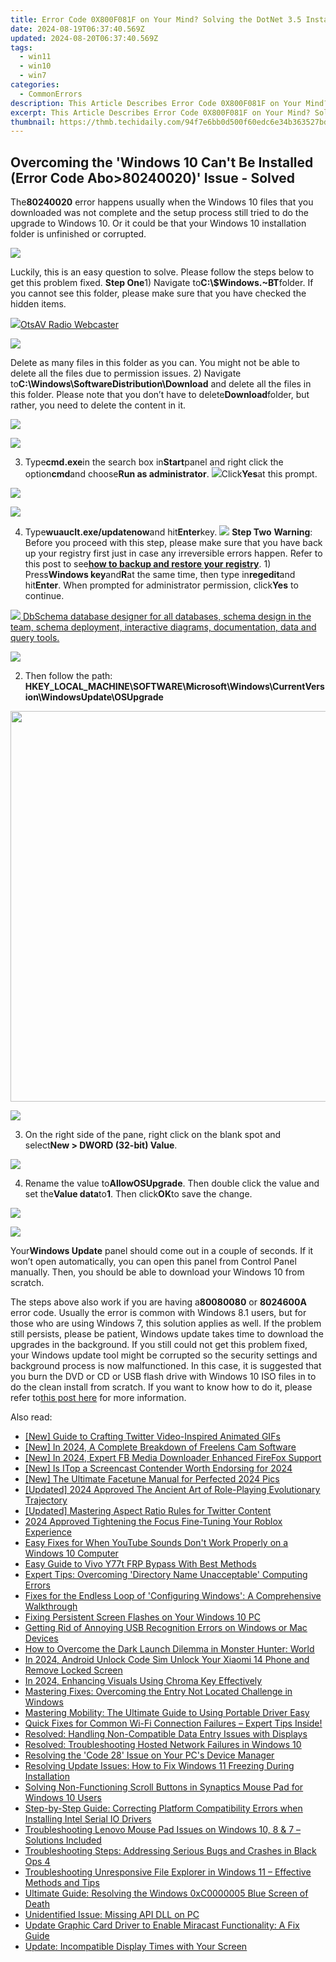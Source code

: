 ```yaml
---
title: Error Code 0X800F081F on Your Mind? Solving the DotNet 3.5 Install Problems!
date: 2024-08-19T06:37:40.569Z
updated: 2024-08-20T06:37:40.569Z
tags:
  - win11
  - win10
  - win7
categories:
  - CommonErrors
description: This Article Describes Error Code 0X800F081F on Your Mind? Solving the DotNet 3.5 Install Problems!
excerpt: This Article Describes Error Code 0X800F081F on Your Mind? Solving the DotNet 3.5 Install Problems!
thumbnail: https://thmb.techidaily.com/94f7e6bb0d500f60edc6e34b363527bd47bbfffa481cdc60b824492075830e06.jpg
---
```


## Overcoming the 'Windows 10 Can't Be Installed (Error Code Abo>80240020)' Issue - Solved

The**80240020** error happens usually when the Windows 10 files that you downloaded was not complete and the setup process still tried to do the upgrade to Windows 10\. Or it could be that your Windows 10 installation folder is unfinished or corrupted.

![](https://images.drivereasy.com/wp-content/uploads/2016/08/error-code-80240020.jpg)

Luckily, this is an easy question to solve. Please follow the steps below to get this problem fixed. **Step One**1) Navigate to**C:\\$Windows.\~BT**folder. If you cannot see this folder, please make sure that you have checked the hidden items.

<!-- affiliate ads begin -->
<a href="https://otszone.ots7.com/order/checkout.php?PRODS=4713322&QTY=1&AFFILIATE=108875&CART=1"><img src="https://green.ots7.com/screenshots/OtsAV/OtsAVRadio1.90-300x188.jpg" border="0">OtsAV Radio Webcaster</a>
<!-- affiliate ads end -->
![](https://images.drivereasy.com/wp-content/uploads/2016/08/windows-bt-600x427.jpg)

Delete as many files in this folder as you can. You might not be able to delete all the files due to permission issues. 2) Navigate to**C:\\Windows\\SoftwareDistribution\\Download** and delete all the files in this folder. Please note that you don’t have to delete**Download**folder, but rather, you need to delete the content in it.

<!-- affiliate ads begin -->
<a href="https://shop.incomedia.eu/order/checkout.php?PRODS=12730965&QTY=1&AFFILIATE=108875&CART=1"><img src="https://incomedia.eu/files/images/affiliates/w5/03_WBSX5_728x90_red_CTA.jpg" border="0"></a>
<!-- affiliate ads end -->
![](https://images.drivereasy.com/wp-content/uploads/2016/08/softwaredistributiondownload.jpg)

3) Type**cmd.exe**in the search box in**Start**panel and right click the option**cmd**and choose**Run as administrator**. ![](https://images.drivereasy.com/wp-content/uploads/2016/08/run-as-administrator.jpg)Click**Yes**at this prompt.

<!-- affiliate ads begin -->
<a href="https://secure.2checkout.com/order/checkout.php?PRODS=4620778&QTY=1&AFFILIATE=108875&CART=1"><img src="https://secure.avangate.com/images/merchant/07dd4d5a72f5740ef0f035f201951476/300__250banner.jpg" border="0"></a>
<!-- affiliate ads end -->
![](https://images.drivereasy.com/wp-content/uploads/2016/08/uac-command-processor.jpg)

4) Type**wuauclt.exe/updatenow**and hit**Enter**key. ![](https://images.drivereasy.com/wp-content/uploads/2016/08/img_57b5394edbd33.png) **Step Two** **Warning**: Before you proceed with this step, please make sure that you have back up your registry first just in case any irreversible errors happen. Refer to this post to see[**how to backup and restore your registry**](https://tools.techidaily.com/drivereasy/download/). 1) Press**Windows key**and**R**at the same time, then type in**regedit**and hit**Enter**. When prompted for administrator permission, click**Yes** to continue.

<!-- affiliate ads begin -->
<a href="https://shop.dbschema.com/order/checkout.php?PRODS=19867419&QTY=1&AFFILIATE=108875&CART=1"> <img src="https://secure.avangate.com/images/merchant/176b22bab4e94a28619ca2433b2ef241/products/1_icon256.png" border="0">
DbSchema database designer for all databases, schema design in the team, schema deployment, interactive diagrams, documentation, data and query tools. </a>
<!-- affiliate ads end -->
![](https://images.drivereasy.com/wp-content/uploads/2016/10/regedit.png)

2) Then follow the path:   **HKEY\_LOCAL\_MACHINE\\SOFTWARE\\Microsoft\\Windows\\CurrentVersion\\WindowsUpdate\\OSUpgrade**

<!-- affiliate ads begin -->
<a href="https://electronicx.pxf.io/c/5597632/1872496/14483" target="_top" id="1872496"><img src="//a.impactradius-go.com/display-ad/14483-1872496" border="0" alt="" width="750" height="625"/></a><img height="0" width="0" src="https://imp.pxf.io/i/5597632/1872496/14483" style="position:absolute;visibility:hidden;" border="0" />
<!-- affiliate ads end -->
![](https://images.drivereasy.com/wp-content/uploads/2016/10/hkey_local_machinesoftwaremicrosoftwindowscurrentversionwindowsupdateosupgrade-600x394.jpg)

3) On the right side of the pane, right click on the blank spot and select**New > DWORD (32-bit) Value**.

![](https://images.drivereasy.com/wp-content/uploads/2016/10/new-dword-32-bit-value-600x396.jpg)

4) Rename the value to**AllowOSUpgrade**. Then double click the value and set the**Value data**to**1**. Then click**OK**to save the change.

<!-- affiliate ads begin -->
<a href="https://store.massmailsoftware.com/order/checkout.php?PRODS=2069351&QTY=1&AFFILIATE=108875&CART=1"><img src="https://secure.avangate.com/images/merchant/dc87c13749315c7217cdc4ac692e704c/banera_for_partners-24_%282%29.jpg" border="0"></a>
<!-- affiliate ads end -->
![](https://images.drivereasy.com/wp-content/uploads/2016/10/img_58140207aba43-600x394.jpg)

 Your**Windows Update** panel should come out in a couple of seconds. If it won’t open automatically, you can open this panel from Control Panel manually. Then, you should be able to download your Windows 10 from scratch.

The steps above also work if you are having a**80080080** or **8024600A**  error code. Usually the error is common with Windows 8.1 users, but for those who are using Windows 7, this solution applies as well. If the problem still persists, please be patient, Windows update takes time to download the upgrades in the background. If you still could not get this problem fixed, your Windows update tool might be corrupted so the security settings and background process is now malfunctioned. In this case, it is suggested that you burn the DVD or CD or USB flash drive with Windows 10 ISO files in to do the clean install from scratch. If you want to know how to do it, please refer to[this post here](https://tools.techidaily.com/drivereasy/download/) for more information.

<ins class="adsbygoogle"
     style="display:block"
     data-ad-format="autorelaxed"
     data-ad-client="ca-pub-7571918770474297"
     data-ad-slot="1223367746"></ins>



<ins class="adsbygoogle"
     style="display:block"
     data-ad-client="ca-pub-7571918770474297"
     data-ad-slot="8358498916"
     data-ad-format="auto"
     data-full-width-responsive="true"></ins>

<span class="atpl-alsoreadstyle">Also read:</span>
<div><ul>
<li><a href="https://twitter-videos.techidaily.com/new-guide-to-crafting-twitter-video-inspired-animated-gifs/"><u>[New] Guide to Crafting Twitter Video-Inspired Animated GIFs</u></a></li>
<li><a href="https://screen-capture.techidaily.com/new-in-2024-a-complete-breakdown-of-freelens-cam-software/"><u>[New] In 2024, A Complete Breakdown of Freelens Cam Software</u></a></li>
<li><a href="https://facebook-clips.techidaily.com/new-in-2024-expert-fb-media-downloader-enhanced-firefox-support/"><u>[New] In 2024, Expert FB Media Downloader  Enhanced FireFox Support</u></a></li>
<li><a href="https://screen-sharing-recording.techidaily.com/new-is-itop-a-screencast-contender-worth-endorsing-for-2024/"><u>[New] Is ITop a Screencast Contender Worth Endorsing for 2024</u></a></li>
<li><a href="https://some-skills.techidaily.com/new-the-ultimate-facetune-manual-for-perfected-2024-pics/"><u>[New] The Ultimate Facetune Manual for Perfected 2024 Pics</u></a></li>
<li><a href="https://remote-screen-capture.techidaily.com/updated-2024-approved-the-ancient-art-of-role-playing-evolutionary-trajectory/"><u>[Updated] 2024 Approved  The Ancient Art of Role-Playing  Evolutionary Trajectory</u></a></li>
<li><a href="https://twitter-clips.techidaily.com/updated-mastering-aspect-ratio-rules-for-twitter-content/"><u>[Updated] Mastering Aspect Ratio Rules for Twitter Content</u></a></li>
<li><a href="https://some-guidance.techidaily.com/2024-approved-tightening-the-focus-fine-tuning-your-roblox-experience/"><u>2024 Approved  Tightening the Focus  Fine-Tuning Your Roblox Experience</u></a></li>
<li><a href="https://win-howtos.techidaily.com/easy-fixes-for-when-youtube-sounds-dont-work-properly-on-a-windows-10-computer/"><u>Easy Fixes for When YouTube Sounds Don't Work Properly on a Windows 10 Computer</u></a></li>
<li><a href="https://bypass-frp.techidaily.com/easy-guide-to-vivo-y77t-frp-bypass-with-best-methods-by-drfone-android/"><u>Easy Guide to Vivo Y77t FRP Bypass With Best Methods</u></a></li>
<li><a href="https://win-howtos.techidaily.com/expert-tips-overcoming-directory-name-unacceptable-computing-errors/"><u>Expert Tips: Overcoming 'Directory Name Unacceptable' Computing Errors</u></a></li>
<li><a href="https://win-howtos.techidaily.com/fixes-for-the-endless-loop-of-configuring-windows-a-comprehensive-walkthrough/"><u>Fixes for the Endless Loop of 'Configuring Windows': A Comprehensive Walkthrough</u></a></li>
<li><a href="https://win-howtos.techidaily.com/fixing-persistent-screen-flashes-on-your-windows-10-pc/"><u>Fixing Persistent Screen Flashes on Your Windows 10 PC</u></a></li>
<li><a href="https://win-howtos.techidaily.com/getting-rid-of-annoying-usb-recognition-errors-on-windows-or-mac-devices/"><u>Getting Rid of Annoying USB Recognition Errors on Windows or Mac Devices</u></a></li>
<li><a href="https://win-howtos.techidaily.com/how-to-overcome-the-dark-launch-dilemma-in-monster-hunter-world/"><u>How to Overcome the Dark Launch Dilemma in Monster Hunter: World</u></a></li>
<li><a href="https://sim-unlock.techidaily.com/in-2024-android-unlock-code-sim-unlock-your-xiaomi-14-phone-and-remove-locked-screen-by-drfone-android/"><u>In 2024, Android Unlock Code Sim Unlock Your Xiaomi 14 Phone and Remove Locked Screen</u></a></li>
<li><a href="https://youtube-clips.techidaily.com/in-2024-enhancing-visuals-using-chroma-key-effectively/"><u>In 2024, Enhancing Visuals  Using Chroma Key Effectively</u></a></li>
<li><a href="https://win-howtos.techidaily.com/mastering-fixes-overcoming-the-entry-not-located-challenge-in-windows/"><u>Mastering Fixes: Overcoming the Entry Not Located Challenge in Windows</u></a></li>
<li><a href="https://win-answers.techidaily.com/mastering-mobility-the-ultimate-guide-to-using-portable-driver-easy/"><u>Mastering Mobility: The Ultimate Guide to Using Portable Driver Easy</u></a></li>
<li><a href="https://win-howtos.techidaily.com/quick-fixes-for-common-wi-fi-connection-failures-expert-tips-inside/"><u>Quick Fixes for Common Wi-Fi Connection Failures – Expert Tips Inside!</u></a></li>
<li><a href="https://win-howtos.techidaily.com/resolved-handling-non-compatible-data-entry-issues-with-displays/"><u>Resolved: Handling Non-Compatible Data Entry Issues with Displays</u></a></li>
<li><a href="https://win-howtos.techidaily.com/resolved-troubleshooting-hosted-network-failures-in-windows-10/"><u>Resolved: Troubleshooting Hosted Network Failures in Windows 10</u></a></li>
<li><a href="https://win-howtos.techidaily.com/resolving-the-code-28-issue-on-your-pcs-device-manager/"><u>Resolving the 'Code 28' Issue on Your PC's Device Manager</u></a></li>
<li><a href="https://win-howtos.techidaily.com/resolving-update-issues-how-to-fix-windows-11-freezing-during-installation/"><u>Resolving Update Issues: How to Fix Windows 11 Freezing During Installation</u></a></li>
<li><a href="https://win-howtos.techidaily.com/solving-non-functioning-scroll-buttons-in-synaptics-mouse-pad-for-windows-10-users/"><u>Solving Non-Functioning Scroll Buttons in Synaptics Mouse Pad for Windows 10 Users</u></a></li>
<li><a href="https://win-howtos.techidaily.com/step-by-step-guide-correcting-platform-compatibility-errors-when-installing-intel-serial-io-drivers/"><u>Step-by-Step Guide: Correcting Platform Compatibility Errors when Installing Intel Serial IO Drivers</u></a></li>
<li><a href="https://win-howtos.techidaily.com/troubleshooting-lenovo-mouse-pad-issues-on-windows-10-8-and-7-solutions-included/"><u>Troubleshooting Lenovo Mouse Pad Issues on Windows 10, 8 & 7 – Solutions Included</u></a></li>
<li><a href="https://win-howtos.techidaily.com/troubleshooting-steps-addressing-serious-bugs-and-crashes-in-black-ops-4/"><u>Troubleshooting Steps: Addressing Serious Bugs and Crashes in Black Ops 4</u></a></li>
<li><a href="https://win-howtos.techidaily.com/troubleshooting-unresponsive-file-explorer-in-windows-11-effective-methods-and-tips/"><u>Troubleshooting Unresponsive File Explorer in Windows 11 – Effective Methods and Tips</u></a></li>
<li><a href="https://win-howtos.techidaily.com/ultimate-guide-resolving-the-windows-0xc0000005-blue-screen-of-death/"><u>Ultimate Guide: Resolving the Windows 0xC0000005 Blue Screen of Death</u></a></li>
<li><a href="https://win-howtos.techidaily.com/unidentified-issue-missing-api-dll-on-pc/"><u>Unidentified Issue: Missing API DLL on PC</u></a></li>
<li><a href="https://win-howtos.techidaily.com/update-graphic-card-driver-to-enable-miracast-functionality-a-fix-guide/"><u>Update Graphic Card Driver to Enable Miracast Functionality: A Fix Guide</u></a></li>
<li><a href="https://win-howtos.techidaily.com/update-incompatible-display-times-with-your-screen/"><u>Update: Incompatible Display Times with Your Screen</u></a></li>
</ul></div>

